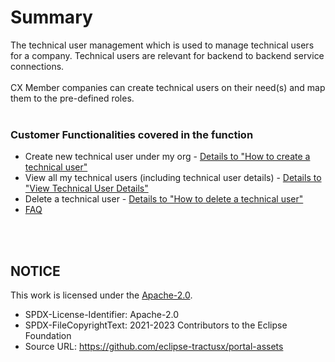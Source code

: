 # Summary

The technical user management which is used to manage technical users for a company. Technical users are relevant for backend to backend service connections.  
<br>
CX Member companies can create technical users on their need(s) and map them to the pre-defined roles.
<br>
<br>

### Customer Functionalities covered in the function

- Create new technical user under my org - [Details to "How to create a technical user"](./02.%20Create%20Technical%20User.md)
- View all my technical users (including technical user details) - [Details to "View Technical User Details"](./01.%20Technical%20User%20Overview.md)
- Delete a technical user - [Details to "How to delete a technical user"](./03.%20Delete%20Technical%20User.md)
- [FAQ](./04.%20FAQ.md)

<br>
<br>

## NOTICE

This work is licensed under the [Apache-2.0](https://www.apache.org/licenses/LICENSE-2.0).

- SPDX-License-Identifier: Apache-2.0
- SPDX-FileCopyrightText: 2021-2023 Contributors to the Eclipse Foundation
- Source URL: https://github.com/eclipse-tractusx/portal-assets

